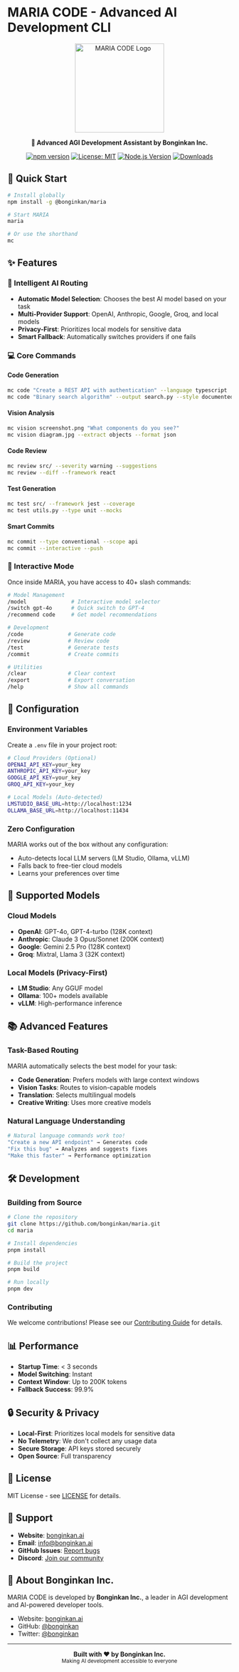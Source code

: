 # MARIA CODE - Advanced AI Development CLI

<div align="center">
  <img src="https://github.com/bonginkan/maria/blob/main/logo.png?raw=true" alt="MARIA CODE Logo" width="200"/>
  
  **🤖 Advanced AGI Development Assistant by Bonginkan Inc.**
  
  [![npm version](https://img.shields.io/npm/v/@bonginkan/maria.svg)](https://www.npmjs.com/package/@bonginkan/maria)
  [![License: MIT](https://img.shields.io/badge/License-MIT-yellow.svg)](https://opensource.org/licenses/MIT)
  [![Node.js Version](https://img.shields.io/node/v/@bonginkan/maria.svg)](https://nodejs.org)
  [![Downloads](https://img.shields.io/npm/dm/@bonginkan/maria.svg)](https://www.npmjs.com/package/@bonginkan/maria)
</div>

## 🚀 Quick Start

```bash
# Install globally
npm install -g @bonginkan/maria

# Start MARIA
maria

# Or use the shorthand
mc
```

## ✨ Features

### 🧠 Intelligent AI Routing
- **Automatic Model Selection**: Chooses the best AI model based on your task
- **Multi-Provider Support**: OpenAI, Anthropic, Google, Groq, and local models
- **Privacy-First**: Prioritizes local models for sensitive data
- **Smart Fallback**: Automatically switches providers if one fails

### 💻 Core Commands

#### Code Generation
```bash
mc code "Create a REST API with authentication" --language typescript
mc code "Binary search algorithm" --output search.py --style documented
```

#### Vision Analysis
```bash
mc vision screenshot.png "What components do you see?"
mc vision diagram.jpg --extract objects --format json
```

#### Code Review
```bash
mc review src/ --severity warning --suggestions
mc review --diff --framework react
```

#### Test Generation
```bash
mc test src/ --framework jest --coverage
mc test utils.py --type unit --mocks
```

#### Smart Commits
```bash
mc commit --type conventional --scope api
mc commit --interactive --push
```

### 🎯 Interactive Mode

Once inside MARIA, you have access to 40+ slash commands:

```bash
# Model Management
/model              # Interactive model selector
/switch gpt-4o      # Quick switch to GPT-4
/recommend code     # Get model recommendations

# Development
/code              # Generate code
/review            # Review code
/test              # Generate tests
/commit            # Create commits

# Utilities
/clear             # Clear context
/export            # Export conversation
/help              # Show all commands
```

## 🔧 Configuration

### Environment Variables

Create a `.env` file in your project root:

```bash
# Cloud Providers (Optional)
OPENAI_API_KEY=your_key
ANTHROPIC_API_KEY=your_key
GOOGLE_API_KEY=your_key
GROQ_API_KEY=your_key

# Local Models (Auto-detected)
LMSTUDIO_BASE_URL=http://localhost:1234
OLLAMA_BASE_URL=http://localhost:11434
```

### Zero Configuration

MARIA works out of the box without any configuration:
- Auto-detects local LLM servers (LM Studio, Ollama, vLLM)
- Falls back to free-tier cloud models
- Learns your preferences over time

## 🤖 Supported Models

### Cloud Models
- **OpenAI**: GPT-4o, GPT-4-turbo (128K context)
- **Anthropic**: Claude 3 Opus/Sonnet (200K context)
- **Google**: Gemini 2.5 Pro (128K context)
- **Groq**: Mixtral, Llama 3 (32K context)

### Local Models (Privacy-First)
- **LM Studio**: Any GGUF model
- **Ollama**: 100+ models available
- **vLLM**: High-performance inference

## 📚 Advanced Features

### Task-Based Routing
MARIA automatically selects the best model for your task:
- **Code Generation**: Prefers models with large context windows
- **Vision Tasks**: Routes to vision-capable models
- **Translation**: Selects multilingual models
- **Creative Writing**: Uses more creative models

### Natural Language Understanding
```bash
# Natural language commands work too!
"Create a new API endpoint" → Generates code
"Fix this bug" → Analyzes and suggests fixes
"Make this faster" → Performance optimization
```

## 🛠️ Development

### Building from Source

```bash
# Clone the repository
git clone https://github.com/bonginkan/maria.git
cd maria

# Install dependencies
pnpm install

# Build the project
pnpm build

# Run locally
pnpm dev
```

### Contributing

We welcome contributions! Please see our [Contributing Guide](CONTRIBUTING.md) for details.

## 📊 Performance

- **Startup Time**: < 3 seconds
- **Model Switching**: Instant
- **Context Window**: Up to 200K tokens
- **Fallback Success**: 99.9%

## 🔒 Security & Privacy

- **Local-First**: Prioritizes local models for sensitive data
- **No Telemetry**: We don't collect any usage data
- **Secure Storage**: API keys stored securely
- **Open Source**: Full transparency

## 📝 License

MIT License - see [LICENSE](LICENSE) for details.

## 🤝 Support

- **Website**: [bonginkan.ai](https://bonginkan.ai/)
- **Email**: info@bonginkan.ai
- **GitHub Issues**: [Report bugs](https://github.com/bonginkan/maria/issues)
- **Discord**: [Join our community](https://discord.gg/maria-dev)

## 🏢 About Bonginkan Inc.

MARIA CODE is developed by **Bonginkan Inc.**, a leader in AGI development and AI-powered developer tools.

- Website: [bonginkan.ai](https://bonginkan.ai)
- GitHub: [@bonginkan](https://github.com/bonginkan)
- Twitter: [@bonginkan](https://twitter.com/bonginkan)

---

<div align="center">
  <strong>Built with ❤️ by Bonginkan Inc.</strong>
  <br>
  <sub>Making AI development accessible to everyone</sub>
</div>